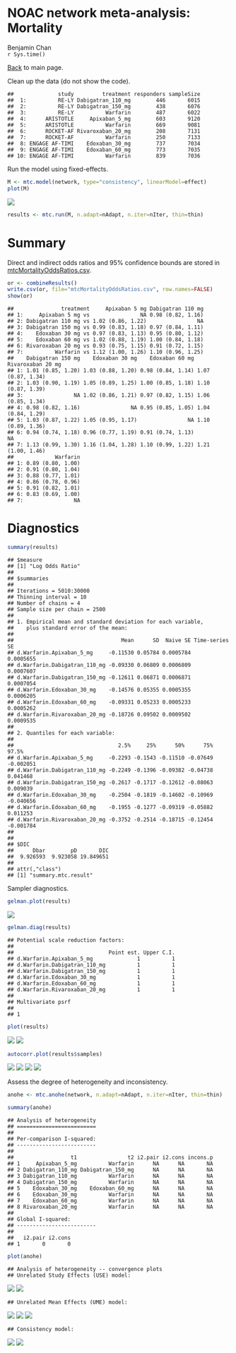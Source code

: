# NOAC network meta-analysis: Mortality
Benjamin Chan  
`r Sys.time()`  

[Back](README.md) to main page.

Clean up the data (do not show the code).


```
##              study         treatment responders sampleSize
##  1:          RE-LY Dabigatran_110_mg        446       6015
##  2:          RE-LY Dabigatran_150_mg        438       6076
##  3:          RE-LY          Warfarin        487       6022
##  4:      ARISTOTLE     Apixaban_5_mg        603       9120
##  5:      ARISTOTLE          Warfarin        669       9081
##  6:      ROCKET-AF Rivaroxaban_20_mg        208       7131
##  7:      ROCKET-AF          Warfarin        250       7133
##  8: ENGAGE AF-TIMI    Edoxaban_30_mg        737       7034
##  9: ENGAGE AF-TIMI    Edoxaban_60_mg        773       7035
## 10: ENGAGE AF-TIMI          Warfarin        839       7036
```

Run the model using fixed-effects.


```r
M <- mtc.model(network, type="consistency", linearModel=effect)
plot(M)
```

![](mtcMortality_files/figure-html/network-1.png) 

```r
results <- mtc.run(M, n.adapt=nAdapt, n.iter=nIter, thin=thin)
```

# Summary

Direct and indirect odds ratios and 95% confidence bounds are stored in
[mtcMortalityOddsRatios.csv](mtcMortalityOddsRatios.csv).


```r
or <- combineResults()
write.csv(or, file="mtcMortalityOddsRatios.csv", row.names=FALSE)
show(or)
```

```
##               treatment     Apixaban 5 mg Dabigatran 110 mg
## 1:     Apixaban 5 mg vs                NA 0.98 (0.82, 1.16)
## 2: Dabigatran 110 mg vs 1.02 (0.86, 1.22)                NA
## 3: Dabigatran 150 mg vs 0.99 (0.83, 1.18) 0.97 (0.84, 1.11)
## 4:    Edoxaban 30 mg vs 0.97 (0.83, 1.13) 0.95 (0.80, 1.12)
## 5:    Edoxaban 60 mg vs 1.02 (0.88, 1.19) 1.00 (0.84, 1.18)
## 6: Rivaroxaban 20 mg vs 0.93 (0.75, 1.15) 0.91 (0.72, 1.15)
## 7:          Warfarin vs 1.12 (1.00, 1.26) 1.10 (0.96, 1.25)
##    Dabigatran 150 mg    Edoxaban 30 mg    Edoxaban 60 mg Rivaroxaban 20 mg
## 1: 1.01 (0.85, 1.20) 1.03 (0.88, 1.20) 0.98 (0.84, 1.14) 1.07 (0.87, 1.34)
## 2: 1.03 (0.90, 1.19) 1.05 (0.89, 1.25) 1.00 (0.85, 1.18) 1.10 (0.87, 1.39)
## 3:                NA 1.02 (0.86, 1.21) 0.97 (0.82, 1.15) 1.06 (0.85, 1.34)
## 4: 0.98 (0.82, 1.16)                NA 0.95 (0.85, 1.05) 1.04 (0.84, 1.29)
## 5: 1.03 (0.87, 1.22) 1.05 (0.95, 1.17)                NA 1.10 (0.89, 1.36)
## 6: 0.94 (0.74, 1.18) 0.96 (0.77, 1.19) 0.91 (0.74, 1.13)                NA
## 7: 1.13 (0.99, 1.30) 1.16 (1.04, 1.28) 1.10 (0.99, 1.22) 1.21 (1.00, 1.46)
##             Warfarin
## 1: 0.89 (0.80, 1.00)
## 2: 0.91 (0.80, 1.04)
## 3: 0.88 (0.77, 1.01)
## 4: 0.86 (0.78, 0.96)
## 5: 0.91 (0.82, 1.01)
## 6: 0.83 (0.69, 1.00)
## 7:                NA
```

# Diagnostics



```r
summary(results)
```

```
## $measure
## [1] "Log Odds Ratio"
## 
## $summaries
## 
## Iterations = 5010:30000
## Thinning interval = 10 
## Number of chains = 4 
## Sample size per chain = 2500 
## 
## 1. Empirical mean and standard deviation for each variable,
##    plus standard error of the mean:
## 
##                                  Mean      SD  Naive SE Time-series SE
## d.Warfarin.Apixaban_5_mg     -0.11530 0.05784 0.0005784      0.0005655
## d.Warfarin.Dabigatran_110_mg -0.09330 0.06809 0.0006809      0.0007607
## d.Warfarin.Dabigatran_150_mg -0.12611 0.06871 0.0006871      0.0007054
## d.Warfarin.Edoxaban_30_mg    -0.14576 0.05355 0.0005355      0.0006205
## d.Warfarin.Edoxaban_60_mg    -0.09331 0.05233 0.0005233      0.0005262
## d.Warfarin.Rivaroxaban_20_mg -0.18726 0.09502 0.0009502      0.0009535
## 
## 2. Quantiles for each variable:
## 
##                                 2.5%     25%      50%      75%     97.5%
## d.Warfarin.Apixaban_5_mg     -0.2293 -0.1543 -0.11510 -0.07649 -0.002051
## d.Warfarin.Dabigatran_110_mg -0.2249 -0.1396 -0.09382 -0.04738  0.041468
## d.Warfarin.Dabigatran_150_mg -0.2617 -0.1717 -0.12612 -0.08063  0.009039
## d.Warfarin.Edoxaban_30_mg    -0.2504 -0.1819 -0.14602 -0.10969 -0.040656
## d.Warfarin.Edoxaban_60_mg    -0.1955 -0.1277 -0.09319 -0.05882  0.011253
## d.Warfarin.Rivaroxaban_20_mg -0.3752 -0.2514 -0.18715 -0.12454 -0.001784
## 
## 
## $DIC
##      Dbar        pD       DIC 
##  9.926593  9.923058 19.849651 
## 
## attr(,"class")
## [1] "summary.mtc.result"
```

Sampler diagnostics.


```r
gelman.plot(results)
```

![](mtcMortality_files/figure-html/gelman-1.png) 

```r
gelman.diag(results)
```

```
## Potential scale reduction factors:
## 
##                              Point est. Upper C.I.
## d.Warfarin.Apixaban_5_mg              1          1
## d.Warfarin.Dabigatran_110_mg          1          1
## d.Warfarin.Dabigatran_150_mg          1          1
## d.Warfarin.Edoxaban_30_mg             1          1
## d.Warfarin.Edoxaban_60_mg             1          1
## d.Warfarin.Rivaroxaban_20_mg          1          1
## 
## Multivariate psrf
## 
## 1
```


```r
plot(results)
```

![](mtcMortality_files/figure-html/trace-1.png) ![](mtcMortality_files/figure-html/trace-2.png) 


```r
autocorr.plot(results$samples)
```

![](mtcMortality_files/figure-html/autocorr-1.png) ![](mtcMortality_files/figure-html/autocorr-2.png) ![](mtcMortality_files/figure-html/autocorr-3.png) ![](mtcMortality_files/figure-html/autocorr-4.png) 

Assess the degree of heterogeneity and inconsistency.


```r
anohe <- mtc.anohe(network, n.adapt=nAdapt, n.iter=nIter, thin=thin)
```


```r
summary(anohe)
```

```
## Analysis of heterogeneity
## =========================
## 
## Per-comparison I-squared:
## -------------------------
## 
##                  t1                t2 i2.pair i2.cons incons.p
## 1     Apixaban_5_mg          Warfarin      NA      NA       NA
## 2 Dabigatran_110_mg Dabigatran_150_mg      NA      NA       NA
## 3 Dabigatran_110_mg          Warfarin      NA      NA       NA
## 4 Dabigatran_150_mg          Warfarin      NA      NA       NA
## 5    Edoxaban_30_mg    Edoxaban_60_mg      NA      NA       NA
## 6    Edoxaban_30_mg          Warfarin      NA      NA       NA
## 7    Edoxaban_60_mg          Warfarin      NA      NA       NA
## 8 Rivaroxaban_20_mg          Warfarin      NA      NA       NA
## 
## Global I-squared:
## -------------------------
## 
##   i2.pair i2.cons
## 1       0       0
```

```r
plot(anohe)
```

```
## Analysis of heterogeneity -- convergence plots
## Unrelated Study Effects (USE) model:
```

![](mtcMortality_files/figure-html/anohe-1.png) ![](mtcMortality_files/figure-html/anohe-2.png) 

```
## Unrelated Mean Effects (UME) model:
```

![](mtcMortality_files/figure-html/anohe-3.png) ![](mtcMortality_files/figure-html/anohe-4.png) ![](mtcMortality_files/figure-html/anohe-5.png) 

```
## Consistency model:
```

![](mtcMortality_files/figure-html/anohe-6.png) ![](mtcMortality_files/figure-html/anohe-7.png) 
